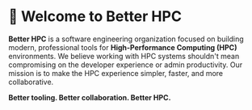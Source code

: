 # 👋 Welcome to Better HPC

**Better HPC** is a software engineering organization focused on building modern, professional tools for **High-Performance Computing (HPC)** environments.
We believe working with HPC systems shouldn't mean compromising on the developer experience or admin productivity.
Our mission is to make the HPC experience simpler, faster, and more collaborative.

**Better tooling. Better collaboration. Better HPC.**
